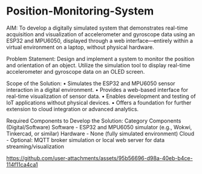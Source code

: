 # Position-Monitoring-System

AIM:
To develop a digitally simulated system that demonstrates real-time acquisition and visualization of accelerometer and gyroscope data using an ESP32 and MPU6050, displayed through a web interface—entirely within a virtual environment on a laptop, without physical hardware.

Problem Statement:
Design and implement a system to monitor the position and orientation of an object. Utilize the simulation tool to display real-time accelerometer and gyroscope data on an OLED screen.

Scope of the Solution:
•	Simulates the ESP32 and MPU6050 sensor interaction in a digital environment.
•	Provides a web-based interface for real-time visualization of sensor data.
•	Enables development and testing of IoT applications without physical devices.
•	Offers a foundation for further extension to cloud integration or advanced analytics.

Required Components to Develop the Solution:
Category	Components (Digital/Software)
Software	- ESP32 and MPU6050 simulator (e.g., Wokwi, Tinkercad, or similar)
Hardware	- None (fully simulated environment)
Cloud	- Optional: MQTT broker simulation or local web server for data streaming/visualization



https://github.com/user-attachments/assets/95b56696-d98a-40eb-b4ce-114f11ca4ca1


